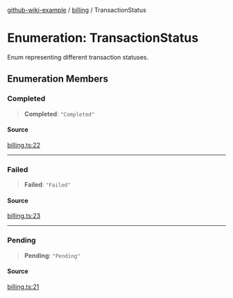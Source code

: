 [github-wiki-example](../wiki/Home) / [billing](../wiki/billing) / TransactionStatus

# Enumeration: TransactionStatus

Enum representing different transaction statuses.

## Enumeration Members

### Completed

> **Completed**: `"Completed"`

#### Source

[billing.ts:22](https://github.com/tgreyuk/typedoc-plugin-markdown-examples/blob/d1574a7/examples/04-typedoc-github-wiki-theme/src/billing.ts#L22)

***

### Failed

> **Failed**: `"Failed"`

#### Source

[billing.ts:23](https://github.com/tgreyuk/typedoc-plugin-markdown-examples/blob/d1574a7/examples/04-typedoc-github-wiki-theme/src/billing.ts#L23)

***

### Pending

> **Pending**: `"Pending"`

#### Source

[billing.ts:21](https://github.com/tgreyuk/typedoc-plugin-markdown-examples/blob/d1574a7/examples/04-typedoc-github-wiki-theme/src/billing.ts#L21)
